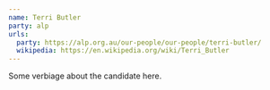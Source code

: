 ```yaml
---
name: Terri Butler
party: alp
urls:
  party: https://alp.org.au/our-people/our-people/terri-butler/
  wikipedia: https://en.wikipedia.org/wiki/Terri_Butler
---
```

Some verbiage about the candidate here.
